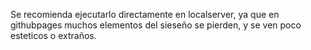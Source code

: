 Se recomienda ejecutarlo directamente en localserver, ya que en githubpages muchos elementos del sieseño se pierden, y se ven poco esteticos o extraños.
